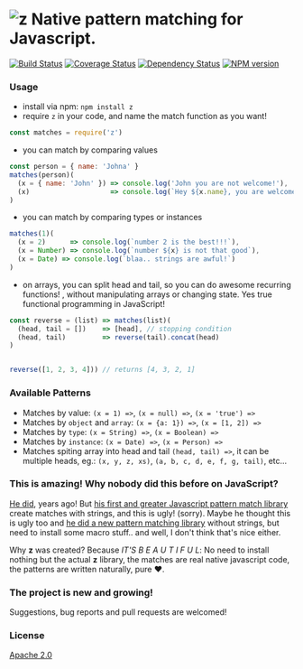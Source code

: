 # ![z](https://raw.githubusercontent.com/leonardiwagner/z/master/z-logo.png) Native pattern matching for Javascript.

[![Build Status](https://travis-ci.org/z-pattern-matching/z.svg?branch=master)](https://travis-ci.org/z-pattern-matching/z)
[![Coverage Status](https://coveralls.io/repos/github/z-pattern-matching/z/badge.svg?branch=master)](https://coveralls.io/github/z-pattern-matching/z?branch=master)
[![Dependency Status](https://gemnasium.com/badges/github.com/z-pattern-matching/z.svg)](https://gemnasium.com/github.com/z-pattern-matching/z)
[![NPM version](https://img.shields.io/npm/v/z.svg)](https://www.npmjs.com/package/z)

### Usage
- install via npm: `npm install z`
- require `z` in your code, and name the match function as you want!
```javascript
const matches = require('z')
```

- you can match by comparing values
```javascript
const person = { name: 'Johna' }
matches(person)(
  (x = { name: 'John' }) => console.log('John you are not welcome!'),
  (x)                    => console.log(`Hey ${x.name}, you are welcome!`)
)
```

- you can match by comparing types or instances
```javascript
matches(1)(
  (x = 2)      => console.log(`number 2 is the best!!!`),
  (x = Number) => console.log(`number ${x} is not that good`),
  (x = Date) => console.log(`blaa.. strings are awful!`)
)
```

- on arrays, you can split head and tail, so you can do awesome recurring functions! , without manipulating arrays or changing state. Yes true functional programming in JavaScript!

```javascript
const reverse = (list) => matches(list)(
  (head, tail = [])    => [head], // stopping condition
  (head, tail)         => reverse(tail).concat(head)
)


reverse([1, 2, 3, 4])) // returns [4, 3, 2, 1]
```

### Available Patterns

- Matches by value: `(x = 1) =>`, `(x = null) =>`, `(x = 'true') =>`
- Matches by `object` and `array`: `(x = {a: 1}) =>`, `(x = [1, 2]) =>`
- Matches by `type`: `(x = String) =>`, `(x = Boolean) =>`
- Matches by `instance`: `(x = Date) =>`, `(x = Person) =>`
- Matches spiting array into head and tail `(head, tail) =>`, it can be multiple heads, eg.: `(x, y, z, xs)`, `(a, b, c, d, e, f, g, tail)`, etc...

### This is amazing! Why nobody did this before on JavaScript?

[He did](https://github.com/natefaubion), years ago! But [his first and greater Javascript pattern match library](https://github.com/natefaubion/matches.js) create matches with strings, and this is ugly! (sorry). Maybe he thought this is ugly too and [he did a new pattern matching library](https://github.com/natefaubion/sparkler) without strings, but need to install some macro stuff.. and well, I don't think that's nice either.

Why **z** was created? Because *IT'S B E A U T I F U L*: No need to install nothing but the actual **z** library, the matches are real native javascript code, the patterns are written naturally, pure :heart:.

### The project is new and growing!

Suggestions, bug reports and pull requests are welcomed!

### License

[Apache 2.0][apache-license]

[apache-license]:./LICENSE

